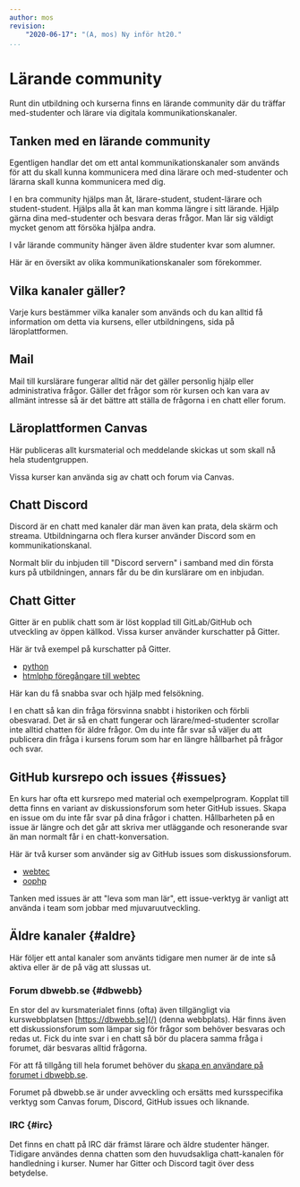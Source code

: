 ```yaml
---
author: mos
revision:
    "2020-06-17": "(A, mos) Ny inför ht20."
...
```

Lärande community
==================================

Runt din utbildning och kurserna finns en lärande community där du träffar med-studenter och lärare via digitala kommunikationskanaler.

<!--more-->


Tanken med en lärande community
----------------------------------

Egentligen handlar det om ett antal kommunikationskanaler som används för att du skall kunna kommunicera med dina lärare och med-studenter och lärarna skall kunna kommunicera med dig.

I en bra community hjälps man åt, lärare-student, student-lärare och student-student. Hjälps alla åt kan man komma längre i sitt lärande. Hjälp gärna dina med-studenter och besvara deras frågor. Man lär sig väldigt mycket genom att försöka hjälpa andra.

I vår lärande community hänger även äldre studenter kvar som alumner.

Här är en översikt av olika kommunikationskanaler som förekommer.



Vilka kanaler gäller?
----------------------------------

Varje kurs bestämmer vilka kanaler som används och du kan alltid få information om detta via kursens, eller utbildningens, sida på läroplattformen.



Mail
----------------------------------

Mail till kurslärare fungerar alltid när det gäller personlig hjälp eller administrativa frågor. Gäller det frågor som rör kursen och kan vara av allmänt intresse så är det bättre att ställa de frågorna i en chatt eller forum.



Läroplattformen Canvas
----------------------------------

Här publiceras allt kursmaterial och meddelande skickas ut som skall nå hela studentgruppen.

Vissa kurser kan använda sig av chatt och forum via Canvas.



Chatt Discord
----------------------------------

Discord är en chatt med kanaler där man även kan prata, dela skärm och streama. Utbildningarna och flera kurser använder Discord som en kommunikationskanal.

Normalt blir du inbjuden till "Discord servern" i samband med din första kurs på utbildningen, annars får du be din kurslärare om en inbjudan.



Chatt Gitter
----------------------------------

Gitter är en publik chatt som är löst kopplad till GitLab/GitHub och utveckling av öppen källkod. Vissa kurser använder kurschatter på Gitter.

Här är två exempel på kurschatter på Gitter.

* [python](https://gitter.im/dbwebb-se/python)
* [htmlphp föregångare till webtec](https://gitter.im/dbwebb-se/htmlphp)

Här kan du få snabba svar och hjälp med felsökning.

I en chatt så kan din fråga försvinna snabbt i historiken och förbli obesvarad. Det är så en chatt fungerar och lärare/med-studenter scrollar inte alltid chatten för äldre frågor. Om du inte får svar så väljer du att publicera din fråga i kursens forum som har en längre hållbarhet på frågor och svar.



GitHub kursrepo och issues {#issues}
----------------------------------

En kurs har ofta ett kursrepo med material och exempelprogram. Kopplat till detta finns en variant av diskussionsforum som heter GitHub issues. Skapa en issue om du inte får svar på dina frågor i chatten. Hållbarheten på en issue är längre och det går att skriva mer utläggande och resonerande svar än man normalt får i en chatt-konversation.

Här är två kurser som använder sig av GitHub issues som diskussionsforum.

* [webtec](https://github.com/dbwebb-se/webtec/issues)
* [oophp](https://github.com/dbwebb-se/oophp/issues)

Tanken med issues är att "leva som man lär", ett issue-verktyg är vanligt att använda i team som jobbar med mjuvaruutveckling.



Äldre kanaler {#aldre}
-----------------------------------------------------------

Här följer ett antal kanaler som använts tidigare men numer är de inte så aktiva eller är de på väg att slussas ut.



### Forum dbwebb.se {#dbwebb}

En stor del av kursmaterialet finns (ofta) även tillgängligt via kurswebbplatsen [https://dbwebb.se](/) (denna webbplats). Här finns även ett diskussionsforum som lämpar sig för frågor som behöver besvaras och redas ut. Fick du inte svar i en chatt så bör du placera samma fråga i forumet, där besvaras alltid frågorna.

För att få tillgång till hela forumet behöver du [skapa en användare på forumet i dbwebb.se](https://dbwebb.se/forum/ucp.php?mode=login).

Forumet på dbwebb.se är under avveckling och ersätts med kursspecifika verktyg som Canvas forum, Discord, GitHub issues och liknande.



### IRC {#irc}

Det finns en chatt på IRC där främst lärare och äldre studenter hänger. Tidigare användes denna chatten som den huvudsakliga chatt-kanalen för handledning i kurser. Numer har Gitter och Discord tagit över dess betydelse.

